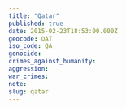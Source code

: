 ```yaml
---
title: "Qatar"
published: true
date: 2015-02-23T18:53:00.000Z
geocode: QAT
iso_code: QA
genocide:
crimes_against_humanity:
aggression:
war_crimes:
note:
slug: qatar
---
```

